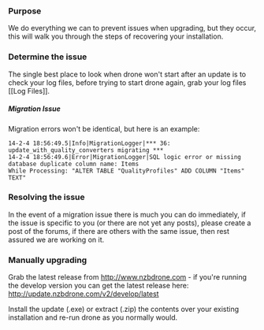 ### Purpose ###

We do everything we can to prevent issues when upgrading, but they occur, this will walk you through the steps of recovering your installation.

### Determine the issue ###
The single best place to look when drone won't start after an update is to check your log files, before trying to start drone again, grab your log files [[Log Files]].

##### Migration Issue #####
Migration errors won't be identical, but here is an example:

````
14-2-4 18:56:49.5|Info|MigrationLogger|*** 36: update_with_quality_converters migrating ***
14-2-4 18:56:49.6|Error|MigrationLogger|SQL logic error or missing database duplicate column name: Items
While Processing: "ALTER TABLE "QualityProfiles" ADD COLUMN "Items" TEXT"
````

### Resolving the issue ###
In the event of a migration issue there is much you can do immediately, if the issue is specific to you (or there are not yet any posts), please create a post of the forums, if there are others with the same issue, then rest assured we are working on it.

### Manually upgrading ###
Grab the latest release from http://www.nzbdrone.com - if you're running the develop version you can get the latest release here: http://update.nzbdrone.com/v2/develop/latest

Install the update (.exe) or extract (.zip) the contents over your existing installation and re-run drone as you normally would.